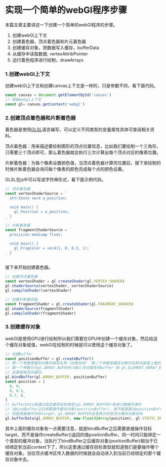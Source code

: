 # 实现一个简单的webGl程序步骤
本篇文章主要讲述一下创建一个简单的webGl程序的步骤。
1. 创建webGl上下文
2. 创建着色器，顶点着色器和片元着色器
3. 创建缓存对象，把数据写入缓存，bufferData
4. 从缓存中读取数据, vertexAttribPointer
5. 运行着色程序进行绘制，drawArrays

### 1.创建webGl上下文
创建webGl上下文和创建canvas上下文是一样的，只是参数不同，看下面代码。
```javascript
const canvas = document.getElementById('canvas')
// 获取webgl上下文
const gl= canvas.getContext('webgl')
```

### 2.创建顶点着色器和片断着色器
着色器是使用[GLSL](https://learnopengl-cn.readthedocs.io/zh/latest/01%20Getting%20started/05%20Shaders/)语言编写，可以定义不同类型的变量属性具体可查阅相关资料。

顶点着色器：用来描述要绘制图形的顶点位置信息，比如我们要绘制一个三角形，只需要三个顶点即可，那么着色器就会执行三次计算出每个顶点对应的像素位置。

片断着色器：为每个像素设置颜色值，当顶点着色器计算完位置后，接下来绘制的时候片断着色器会询问每个像素的颜色完成每个点的颜色设置。

GLSL在js中可以写成字符串形式，看下面示例代码。
```javascript
// 顶点着色器
const vertexShaderSource = `
  attribute vec4 a_position;

  void main() {
    gl_Position = a_position;   
  }
`
// 片断着色器
const fragmentShaderSource = `
  precision mediump float;

  void main() {
    gl_FragColor = vec4(1, 0, 0.5, 1);
  }  
`
```
接下来开始创建着色器。
```javascript
// 创建顶点着色器
const vertexShader = gl.createShader(gl.VERTEX_SHADER)
gl.shaderSource(vertexShader, vertexShaderSource)
gl.compileShader(vertexShader)

// 创建片断着色器
const fragmentShader = gl.createShader(gl.FRAGMENT_SHADER)
gl.shaderSource(fragmentShader)
gl.compileShader(fragmentShader)
```

### 3.创建缓存对象
webGl是使用GPU进行绘制所以我们需要在GPU中创建一个缓存对象，然后给这个缓存对象赋值，webGl在绘制的时候就可以使用这个缓存对象了。
```javascript
// 创建buffer
const positionBuffer = gl.createBuffer()
// 第一个参数是缓存对象的类型名称（也是目标） 第二个参数是缓存对象的名称也就是上面的positionBuffer
// 第一个参数分为gl.ARRAY_BUFFER(VBO)顶点属性的buffer 和 gl.ELEMENT_ARRAY_BUFFER(IBO)元素索引的buffer两种类型
// 这里使用顶点缓存，
gl.bindBuffer(gl.ARRAY_BUFFER, positionBuffer)
const position = [
  0, 0,
  0, 0.5,
  0.7, 0,
]
// bufferData是通过指定缓存目标类型(gl.ARRAY_BUFFER)来进行数据传递的
// 当bindBuffer之后想要操作缓存对象(positionBuffer)，就不能直接对positionBuffer进行操作了
// 而是直接操作目标target，gl.ARRAY_BUFFER这里表示的是顶点缓存对象目标
gl.bufferData(gl.ARRAY_BUFFER, new Float32Array(position), gl.STATIC_DRAW)
```

其中上面的缓存对象有一点需要注意，就是bindBuffer之后需要直接操作目标target，而不是操作createBuffer()返回的值positionBuffer。同一时间只能绑定一个类型的缓冲对象，当执行了bindBuffer之后缓存对象(positionBuffer)相当于已经绑定到当前context下了，所以这里通过缓存目标类型就知道我们是要操作哪个缓存对象。当往顶点缓冲区传入数据的时候就会自动进入到当前已经绑定的那个缓存对象中去。